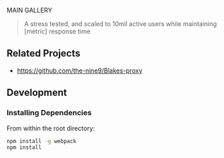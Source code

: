 MAIN GALLERY

> A stress tested, and scaled to 10mil active users while maintaining [metric] response time

## Related Projects

  - https://github.com/the-nine9/Blakes-proxy

## Development

### Installing Dependencies

From within the root directory:

```sh
npm install -g webpack
npm install
```

